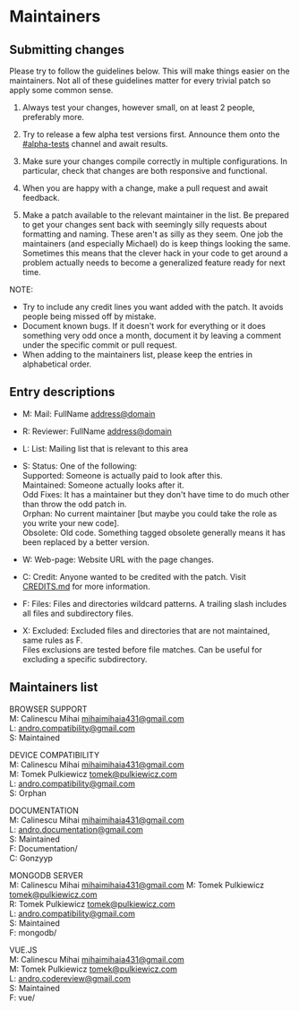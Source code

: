 # Maintainers

## Submitting changes

Please try to follow the guidelines below. This will make things easier on the maintainers.
Not all of these guidelines matter for every trivial patch so apply some common sense.

1. Always test your changes, however small, on at least 2 people, preferably more.

1. Try to release a few alpha test versions first.
  Announce them onto the <a href="https://discord.gg/XMG9wxg5" target="_blank">#alpha-tests</a> channel and await results.

1. Make sure your changes compile correctly in multiple configurations.
  In particular, check that changes are both responsive and functional.

1. When you are happy with a change, make a pull request and await feedback.

1. Make a patch available to the relevant maintainer in the list.
  Be prepared to get your changes sent back with seemingly silly requests about formatting and naming.
  These aren't as silly as they seem. One job the maintainers (and especially Michael) do is keep things looking the same. Sometimes this means that the clever hack in your code to get around a problem
  actually needs to become a generalized feature ready for next time.

NOTE:  
- Try to include any credit lines you want added with the patch.
  It avoids people being missed off by mistake.  
- Document known bugs.
  If it doesn't work for everything or it does something very odd once a month,
  document it by leaving a comment under the specific commit or pull request.
- When adding to the maintainers list, please keep the entries in alphabetical order.

## Entry descriptions

- M: Mail: FullName <address@domain>

- R: Reviewer: FullName <address@domain>

- L: List: Mailing list that is relevant to this area

- S: Status: One of the following:  
  Supported:	Someone is actually paid to look after this.  
  Maintained:	Someone actually looks after it.  
  Odd Fixes:	It has a maintainer but they don't have time to do much other than throw the odd patch in.  
  Orphan:	    No current maintainer [but maybe you could take the role as you write your new code].  
  Obsolete:	  Old code. Something tagged obsolete generally means it has been replaced by a better version.

- W: Web-page: Website URL with the page changes.

- C: Credit: Anyone wanted to be credited with the patch.
  Visit [CREDITS.md](https://github.com/CMihai99/andro/blob/main/CREDITS.md) for more information.

- F: Files: Files and directories wildcard patterns.
  A trailing slash includes all files and subdirectory files.

- X: Excluded: Excluded files and directories that are not maintained, same rules as F.  
  Files exclusions are tested before file matches. Can be useful for excluding a specific subdirectory.

## Maintainers list

BROWSER SUPPORT  
M: Calinescu Mihai <mihaimihaia431@gmail.com>  
L: andro.compatibility@gmail.com  
S: Maintained

DEVICE COMPATIBILITY  
M: Calinescu Mihai <mihaimihaia431@gmail.com>  
M: Tomek Pulkiewicz <tomek@pulkiewicz.com>   
L: andro.compatibility@gmail.com  
S: Orphan

DOCUMENTATION  
M: Calinescu Mihai <mihaimihaia431@gmail.com>  
L: andro.documentation@gmail.com  
S: Maintained  
F: Documentation/  
C: Gonzyyp

MONGODB SERVER  
M: Calinescu Mihai <mihaimihaia431@gmail.com> 
M: Tomek Pulkiewicz <tomek@pulkiewicz.com>  
R: Tomek Pulkiewicz <tomek@pulkiewicz.com>    
L: andro.compatibility@gmail.com  
S: Maintained   
F: mongodb/

VUE.JS  
M: Calinescu Mihai <mihaimihaia431@gmail.com>  
M: Tomek Pulkiewicz <tomek@pulkiewicz.com>  
L: andro.codereview@gmail.com  
S: Maintained  
F: vue/